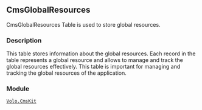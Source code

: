 ## CmsGlobalResources

CmsGlobalResources Table is used to store global resources.

### Description

This table stores information about the global resources. Each record in the table represents a global resource and allows to manage and track the global resources effectively. This table is important for managing and tracking the global resources of the application.

### Module

[`Volo.CmsKit`](../../Cms-Kit/Global-Resources.md)
